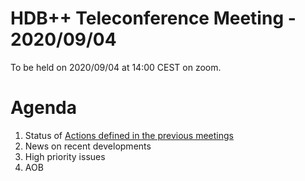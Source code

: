 # HDB++ Teleconference Meeting - 2020/09/04

To be held on 2020/09/04 at 14:00 CEST on zoom.

# Agenda
 
 1. Status of [Actions defined in the previous meetings](https://github.com/tango-controls-hdbpp/meeting-minutes/blob/master/2020-06-26/Minutes.md#summary-of-remaining-actions)
 2. News on recent developments
 3. High priority issues
 4. AOB
